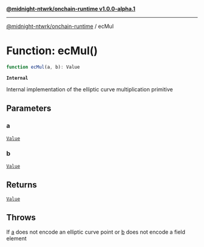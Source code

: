 [**@midnight-ntwrk/onchain-runtime v1.0.0-alpha.1**](../README.md)

***

[@midnight-ntwrk/onchain-runtime](../globals.md) / ecMul

# Function: ecMul()

```ts
function ecMul(a, b): Value
```

**`Internal`**

Internal implementation of the elliptic curve multiplication primitive

## Parameters

### a

[`Value`](../type-aliases/Value.md)

### b

[`Value`](../type-aliases/Value.md)

## Returns

[`Value`](../type-aliases/Value.md)

## Throws

If [a](ecMul.md#a) does not encode an elliptic curve point or [b](ecMul.md#b)
does not encode a field element
